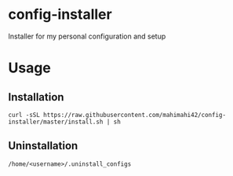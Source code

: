 config-installer
================

Installer for my personal configuration and setup

# Usage

## Installation

```shell
curl -sSL https://raw.githubusercontent.com/mahimahi42/config-installer/master/install.sh | sh
```

## Uninstallation

```shell
/home/<username>/.uninstall_configs
```
